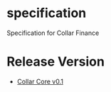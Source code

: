 # specification
Specification for Collar Finance

# Release Version

- [Collar Core v0.1](https://github.com/CollarFinance/specification/releases/tag/v0.1)
